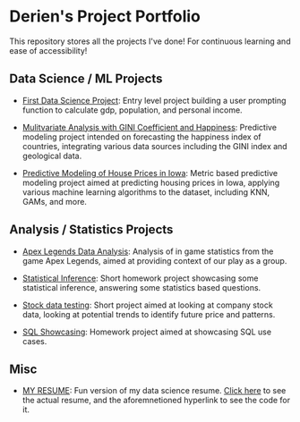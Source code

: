 # Derien's Project Portfolio

This repository stores all the projects I've done! For continuous learning and ease of accessibility!

## Data Science / ML Projects
- [First Data Science Project](https://github.com/dweath411/proj1): Entry level project building a user prompting function to calculate gdp, population, and personal income.
  
- [Mulitvariate Analysis with GINI Coefficient and Happiness](https://github.com/dweath411/Multivariate-Analysis): Predictive modeling project intended on forecasting the happiness index of countries, integrating various data sources including the GINI index and geological data.
  
- [Predictive Modeling of House Prices in Iowa](https://github.com/dweath411/Predictive-Modeling-Project): Metric based predictive modeling project aimed at predicting housing prices in Iowa, applying various machine learning algorithms to the dataset, including KNN, GAMs, and more.

## Analysis / Statistics Projects
- [Apex Legends Data Analysis](https://github.com/dweath411/Apex-Legends-Analysis): Analysis of in game statistics from the game Apex Legends, aimed at providing context of our play as a group.

- [Statistical Inference](https://github.com/dweath411/Statistical-Inference-/tree/main): Short homework project showcasing some statistical inference, answering some statistics based questions.

- [Stock data testing](https://github.com/dweath411/short-stock-data-example-): Short project aimed at looking at company stock data, looking at potential trends to identify future price and patterns.

- [SQL Showcasing](https://github.com/dweath411/SQL-example-project): Homework project aimed at showcasing SQL use cases.

## Misc
- [MY RESUME](https://github.com/dweath411/resume): Fun version of my data science resume. [Click here](https://resume-rho-dun.vercel.app/) to see the actual resume, and the aforemnetioned hyperlink to see the code for it.
